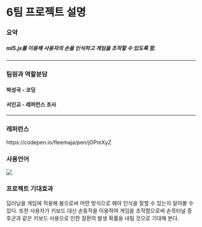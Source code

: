 # 6팀 프로젝트 설명

<h3>요약</h3> 
<h5>ml5.js를 이용해 사용자의 손을 인식하고 게임을 조작할 수 있도록 함.</h5>
<hr>
<h3>팀원과 역할분담</h3>
<h4>박성국 - 코딩</h4>
<h4>서인교 - 레퍼런스 조사</h4>
<hr>

<h3>레퍼런스</h3>
https://codepen.io/fleemaja/pen/jOPmXyZ

<h3>사용언어</h3>
<img src="https://img.shields.io/badge/JavaScript-FF00CC?style=flat-square&logo=JavaScript&logoColor=white"/>

<h3>프로젝트 기대효과</h3>
딥러닝을 게임에 적용해 봄으로써 어떤 방식으로 해야 인식을 잘할 수 있는지 알아볼 수 있다. 또한 사용자가 키보드 대신 손동작을 이용하여 게임을 조작함으로써 손목터널 증후군과 같은 키보드 사용으로 인한 질환의 발생 확률을 내릴 것으로 기대해 본다.
  
